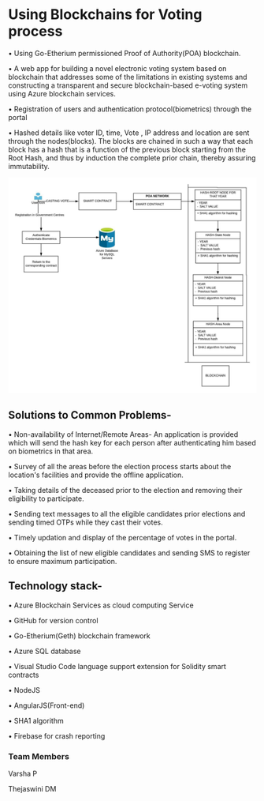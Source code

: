 
# Using Blockchains for Voting process

•	Using Go-Etherium permissioned Proof of Authority(POA) blockchain. 

•	A web app for building a novel electronic voting system based on blockchain that addresses some of the limitations in existing systems and constructing a transparent and secure blockchain-based e-voting system using Azure blockchain services.

•	Registration of users and authentication protocol(biometrics) through the portal

•	Hashed details like voter ID, time, Vote , IP address and location are sent through the nodes(blocks). The blocks are chained in such a way that each block has a hash that is a function of the previous block starting from the Root Hash, and thus by induction the complete prior chain, thereby assuring immutability.

![](https://github.com/varshavasthavi/Codefundo--2019-Secure-Electronic-Voting-using-Azure-Blockchain/blob/master/Blank%20Diagram%20(1).jpeg)

##	Solutions to Common Problems-

•	Non-availability of Internet/Remote Areas- An application is provided which will send the hash key for each person after authenticating him based on biometrics in that area.

•	Survey of all the areas before the election process starts about the location's facilities and provide the offline application.

•	Taking details of the deceased prior to the election and removing their eligibility to participate.

•	Sending text messages to all the eligible candidates prior elections and sending timed OTPs while they cast their votes.

•	Timely updation and display of the percentage of votes in the portal.

•	Obtaining the list of new eligible candidates and sending SMS to register to ensure maximum participation.

## Technology stack-

•	Azure Blockchain Services as cloud computing Service

•	GitHub for version control

•	Go-Etherium(Geth) blockchain framework

•	Azure SQL database

•	Visual Studio Code language support extension for Solidity smart contracts

•	NodeJS

•	AngularJS(Front-end)

•	SHA1 algorithm

•	Firebase for crash reporting
 ### Team Members
 
 Varsha P
 
 Thejaswini DM
